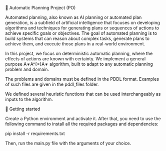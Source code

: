 🤖 Automatic Planning Project (PO)

Automated planning, also known as AI planning or automated plan generation, is a subfield of artificial intelligence that focuses on developing algorithms and techniques for generating plans or sequences of actions to achieve specific goals or objectives. The goal of automated planning is to build systems that can reason about complex tasks, generate plans to achieve them, and execute those plans in a real-world environment.

In this project, we focus on deterministic automatic planning, where the effects of actions are known with certainty. We implement a general purpose A∗A^{*}A∗ algorithm, built to adapt to any automatic planning problem and domain.

The problems and domains must be defined in the PDDL format. Examples of such files are given in the pddl_files folder.

We defined several heuristic functions that can be used interchangeably as inputs to the algorithm.

🏁 Getting started

Create a Python environment and activate it. After that, you need to use the following command to install all the required packages and dependencies:

pip install -r requirements.txt


Then, run the main.py file with the arguments of your choice.